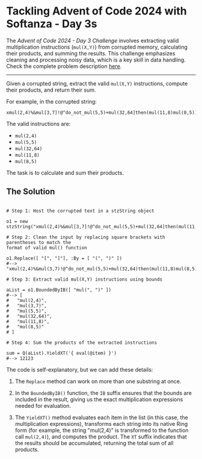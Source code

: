 # Tackling Advent of Code 2024 with Softanza - Day 3s

The *Advent of Code 2024 - Day 3 Challenge* involves extracting valid multiplication instructions (`mul(X,Y)`) from corrupted memory, calculating their products, and summing the results. This challenge emphasizes cleaning and processing noisy data, which is a key skill in data handling. Check the complete problem description [here](https://adventofcode.com/2024/day/3).

---

Given a corrupted string, extract the valid `mul(X,Y)` instructions, compute their products, and return their sum.

For example, in the corrupted string:

```
xmul(2,4)%&mul[3,7]!@^do_not_mul(5,5)+mul(32,64]then(mul(11,8)mul(8,5))
```

The valid instructions are:

- `mul(2,4)`
- `mul(5,5)`
- `mul(32,64)`
- `mul(11,8)`
- `mul(8,5)`

The task is to calculate and sum their products.

## The Solution

```ring

# Step 1: Host the corrupted text in a stzString object

o1 = new stzString("xmul(2,4)%&mul[3,7]!@^do_not_mul(5,5)+mul(32,64]then(mul(11,8)mul(8,5))")

# Step 2: Clean the input by replacing square brackets with parentheses to match the
format of valid mul() function

o1.Replace([ "[", "]"], :By = [ "(", ")" ])
#--> "xmul(2,4)%&mul(3,7)!@^do_not_mul(5,5)+mul(32,64)then(mul(11,8)mul(8,5))"

# Step 3: Extract valid mul(X,Y) instructions using bounds

aList = o1.BoundedByIB([ "mul(", ")" ])
#--> [
#	"mul(2,4)",
#	"mul(3,7)",
#	"mul(5,5)",
#	"mul(32,64)",
#	"mul(11,8)",
#	"mul(8,5)"
# ]

# Step 4: Sum the products of the extracted instructions

sum = Q(aList).YieldXT('{ eval(@item) }') 
#--> 12123
```

The code is self-explanatory, but we can add these details:

1. The `Replace` method can work on more than one substring at once.

2. In the `BoundedByIB()` function, the `IB` suffix ensures that the bounds are included in the result, giving us the exact multiplication expressions needed for evaluation.

3. The `YieldXT()` method evaluates each item in the list (in this case, the multiplication expressions), transforms each string into its native Ring form (for example, the string "mul(2,4)" is transformed to the function call `mul(2,4)`), and computes the product. The `XT` suffix indicates that the results should be accumulated, returning the total sum of all products.
